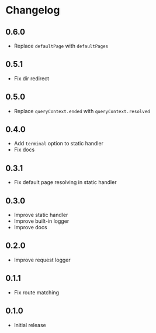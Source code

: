 # Changelog

## 0.6.0

- Replace `defaultPage` with `defaultPages`

## 0.5.1

- Fix dir redirect

## 0.5.0

- Replace `queryContext.ended` with `queryContext.resolved`

## 0.4.0

- Add `terminal` option to static handler
- Fix docs

## 0.3.1

- Fix default page resolving in static handler

## 0.3.0

- Improve static handler
- Improve built-in logger
- Improve docs

## 0.2.0

- Improve request logger

## 0.1.1

- Fix route matching

## 0.1.0

- Initial release
